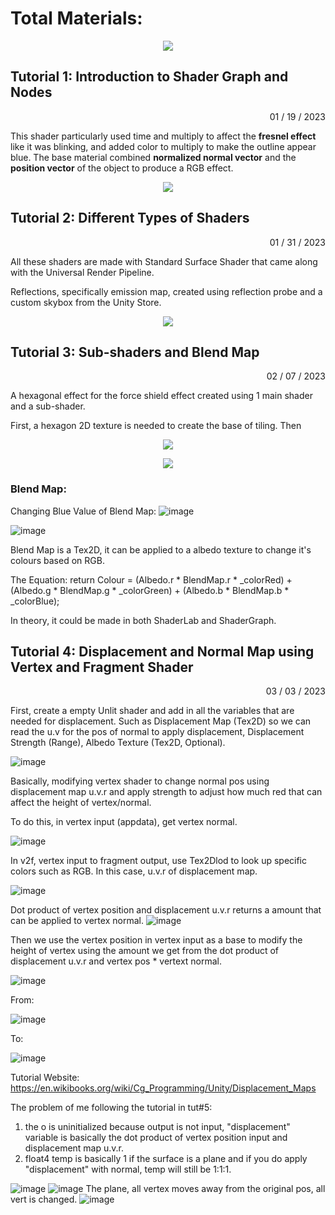 # Total Materials: #

<p align="center">
  <img src= "https://user-images.githubusercontent.com/74547522/217335206-032f9221-82ae-4a40-91cd-b79955383bc3.png" />
</p>

## Tutorial 1: Introduction to Shader Graph and Nodes ##

<p align="right">
01 / 19 / 2023
</p>

This shader particularly used time and multiply to affect the **fresnel effect** like it was blinking, and added color to multiply to make the outline appear blue.
The base material combined **normalized normal vector** and the **position vector** of the object to produce a RGB effect.

<p align="center">
  <img src="https://user-images.githubusercontent.com/74547522/213585018-103c36fa-aa69-4d25-bbde-14f7e186b550.png" />
</p>

## Tutorial 2: Different Types of Shaders ##

<p align="right">
01 / 31 / 2023
</p>

All these shaders are made with Standard Surface Shader that came along with the Universal Render Pipeline.

Reflections, specifically emission map, created using reflection probe and a custom skybox from the Unity Store.

<p align="center">
  <img src="https://user-images.githubusercontent.com/74547522/215907866-80561ca9-b48d-4ad4-8146-94f172bca5dc.png" />
</p>

## Tutorial 3: Sub-shaders and Blend Map ##

<p align="right">
02 / 07 / 2023
</p>

A hexagonal effect for the force shield effect created using 1 main shader and a sub-shader.

First, a hexagon 2D texture is needed to create the base of tiling. Then 

<p align="center">
  <img src="https://user-images.githubusercontent.com/74547522/217306205-02ce68c3-c882-4ee3-8656-b65cc385b4be.png" />
</p>


<p align="center">
  <img src="https://user-images.githubusercontent.com/74547522/217308348-511522bd-4076-42e0-9054-8fe96504de82.png" />
</p>

### Blend Map: ###

Changing Blue Value of Blend Map:
![image](https://user-images.githubusercontent.com/74547522/217717584-bba7bf67-6ac3-48dc-aa6d-47b807200380.png)

![image](https://user-images.githubusercontent.com/74547522/217717674-875a6822-0905-47c5-925c-ff8a3c072304.png)

Blend Map is a Tex2D, it can be applied to a albedo texture to change it's colours based on RGB.

The Equation: return Colour = (Albedo.r * BlendMap.r * _colorRed) + (Albedo.g * BlendMap.g * _colorGreen) + (Albedo.b * BlendMap.b * _colorBlue);

In theory, it could be made in both ShaderLab and ShaderGraph.

## Tutorial 4: Displacement and Normal Map using Vertex and Fragment Shader ##
<p align="right">
03 / 03 / 2023
</p>

First, create a empty Unlit shader and add in all the variables that are needed for displacement. Such as Displacement Map (Tex2D) so we can read the u.v for the pos of normal to apply displacement, Displacement Strength (Range), Albedo Texture (Tex2D, Optional).

![image](https://user-images.githubusercontent.com/74547522/222875959-cbe79510-120c-4035-a5c5-fc5117c02990.png)

Basically, modifying vertex shader to change normal pos using displacement map u.v.r and apply strength to adjust how much red that can affect the height of vertex/normal.

To do this, in vertex input (appdata), get vertex normal.

![image](https://user-images.githubusercontent.com/74547522/222933538-806c3093-6352-406c-af93-f9074ce69de5.png)

In v2f, vertex input to fragment output, use Tex2Dlod to look up specific colors such as RGB. In this case, u.v.r of displacement map.

![image](https://user-images.githubusercontent.com/74547522/222933597-e4cf2add-3cfd-4527-bdd9-91482793a7aa.png)


Dot product of vertex position and displacement u.v.r returns a amount that can be applied to vertex normal. 
![image](https://user-images.githubusercontent.com/74547522/222934197-de3b4250-5442-4f6a-83ff-4db7242ed818.png)


Then we use the vertex position in vertex input as a base to modify the height of vertex using the amount we get from the dot product of displacement u.v.r and vertex pos * vertext normal.

![image](https://user-images.githubusercontent.com/74547522/222933709-75009212-2847-49bd-9631-c0fa359f0e36.png)


From:

![image](https://user-images.githubusercontent.com/74547522/222933497-5a457243-3f30-4327-a0a0-9da1543a67f3.png)

To:

![image](https://user-images.githubusercontent.com/74547522/222934157-3b913cd5-5986-4c82-9088-bd7b491f13e3.png)

Tutorial Website: https://en.wikibooks.org/wiki/Cg_Programming/Unity/Displacement_Maps 


The problem of me following the tutorial in tut#5: 
1. the o is uninitialized because output is not input, "displacement" variable is basically the dot product of vertex position input and displacement map u.v.r. 
2. float4 temp is basically 1 if the surface is a plane and if you do apply "displacement" with normal, temp will still be 1:1:1.

![image](https://user-images.githubusercontent.com/74547522/222934441-0edf8945-be2f-4782-8f3c-b4680b2ca650.png)
![image](https://user-images.githubusercontent.com/74547522/222934451-cc8b3666-92cc-409b-acb3-7ae6a2169162.png)
The plane, all vertex moves away from the original pos, all vert is changed.
![image](https://user-images.githubusercontent.com/74547522/222934465-b137022d-7d22-425c-be48-d8b49f00cc53.png)


